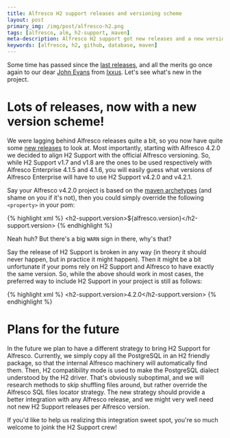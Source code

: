 ```yaml
---
title: Alfresco H2 support releases and versioning scheme
layout: post
primary_img: /img/post/alfresco-h2.png
tags: [alfresco, alm, h2-support, maven]
meta-description: Alfresco H2 support got new releases and a new versioning scheme
keywords: [alfresco, h2, github, database, maven]
---
```


Some time has passed since the [last releases](/2013/03/27/h2-support-for-alfresco-3-4-12-and-maven/), and all the merits go once again to our dear [John Evans](http://springyweb.com/) from [Ixxus](http://www.ixxus.com/). Let's see what's new in the project.

Lots of releases, now with a new version scheme!
================================================

We were lagging behind Alfresco releases quite a bit, so you now have quite some [new releases](https://github.com/skuro/alfresco-h2-support/wiki/H2-Database-support-for-Alfresco) to look at. Most importantly, starting with Alfresco 4.2.0 we decided to align H2 Support with the official Alfresco versioning. So, while H2 Support v1.7 and v1.8 are the ones to be used respectively with Alfresco Enterprise 4.1.5 and 4.1.6, you will easily guess what versions of Alfresco Enterprise will have to use H2 Support v4.2.0 and v4.2.1.

Say your Alfresco v4.2.0 project is based on the [maven archetypes](https://code.google.com/p/maven-alfresco-archetypes/) (and shame on you if it's not), then you could simply override the following ``<property>`` in your pom:


{% highlight xml %}
    <h2-support.version>${alfresco.version}</h2-support.version> <!-- WARN WARN WARN!! -->
{% endhighlight %}

Neah huh? But there's a big ``WARN`` sign in there, why's that?

Say the release of H2 Support is broken in any way (in theory it should never happen, but in practice it might happen). Then it might be a bit unfortunate if your poms rely on H2 Support and Alfresco to have exactly the same version. So, while the above should work in most cases, the preferred way to include H2 Support in your project is still as follows:

{% highlight xml %}
    <h2-support.version>4.2.0</h2-support.version> <!-- much better! -->
{% endhighlight %}

Plans for the future
====================

In the future we plan to have a different strategy to bring H2 Support for Alfresco. Currently, we simply copy all the PostgreSQL in an H2 friendly package, so that the internal Alfresco machinery will automatically find them. Then, H2 compatibility mode is used to make the PostgreSQL dialect understood by the H2 driver. That's obviously suboptimal, and we will research methods to skip shuffling files around, but rather override the Alfresco SQL files locator strategy. The new strategy should provide a better integration with any Alfresco release, and we might very well need not new H2 Support releases per Alfresco version.

If you'd like to help us realizing this integration sweet spot, you're so much welcome to joink the H2 Support crew!
